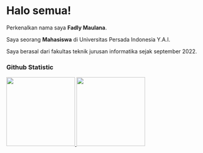 # Halo semua! 
 
Perkenalkan nama saya **Fadly Maulana**.<br>
 
Saya seorang **Mahasiswa** di Universitas Persada Indonesia Y.A.I.<br>
 
Saya berasal dari fakultas teknik jurusan informatika sejak september 2022.<br>
 
### Github Statistic
<p align="left">
<a href="https://github.com/Veloz-15">
  <img height="180em" src="https://github-readme-stats-eight-theta.vercel.app/api?username=Veloz-15&show_icons=true&theme=algolia&include_all_commits=true&count_private=true"/>
  <img height="180em" src="https://github-readme-stats-eight-theta.vercel.app/api/top-langs/?username=Veloz-15&layout=compact&layout=compact&theme=algolia"/>
</a>
</p>
